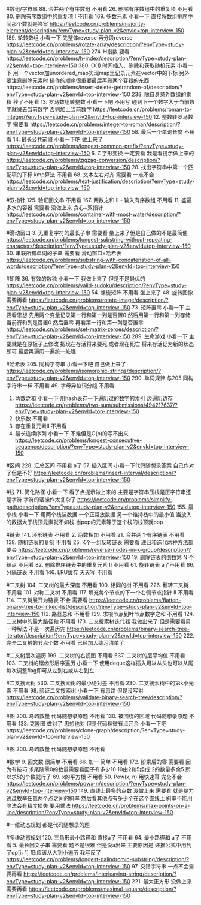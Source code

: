 #数组/字符串
88. 合并两个有序数组 不用看
26. 删除有序数组中的重复项 不用看
80. 删除有序数组中的重复项II 不用看
169. 多数元素 小看一下 直接将数组排序中间那个数就是答案  https://leetcode.cn/problems/majority-element/description/?envType=study-plan-v2&envId=top-interview-150
189. 轮转数组 小看一下 先整体reverse 再分段reverse  https://leetcode.cn/problems/rotate-array/description/?envType=study-plan-v2&envId=top-interview-150
274. H指数  要看 https://leetcode.cn/problems/h-index/description/?envType=study-plan-v2&envId=top-interview-150
380. O(1) 时间插入、删除和获取随机元素 小看一下 用一个vector加unordered_map实现map里记录元素在vector中的下标  另外要注意删除元素时  操作的顺序很重要最后再删两个容器的东西https://leetcode.cn/problems/insert-delete-getrandom-o1/description/?envType=study-plan-v2&envId=top-interview-150
238. 除自身意外数组的乘积 秒了不用看
13. 罗马数组转整数 小看一下吧 不用写 碰到下一个数字大于当前数字就减去当前数字 否则加上当前数字  https://leetcode.cn/problems/roman-to-integer/?envType=study-plan-v2&envId=top-interview-150
12. 整数转罗马数字 需要看 https://leetcode.cn/problems/integer-to-roman/description/?envType=study-plan-v2&envId=top-interview-150
58. 最后一个单词长度 不用看
14. 最长公共前缀 小看一下吧 做上来了 https://leetcode.cn/problems/longest-common-prefix/?envType=study-plan-v2&envId=top-interview-150
6. Z 字形变换 一定要看  我是看提示做上来的  https://leetcode.cn/problems/zigzag-conversion/description/?envType=study-plan-v2&envId=top-interview-150
28. 找出字符串中第一个匹配项的下标 kmp算法 不用看
68. 文本左右对齐  需要看 一点不会  https://leetcode.cn/problems/text-justification/description/?envType=study-plan-v2&envId=top-interview-150



#双指针
125. 验证回文串 不用看
167. 两数之和 II - 输入有序数组 不用看
11. 盛最多水的容器 需要看 没做上来 贪心+双指针 https://leetcode.cn/problems/container-with-most-water/description/?envType=study-plan-v2&envId=top-interview-150

#滑动窗口
3. 无重复字符的最长子串 需要看  坐上来了但是自己做的不是最简便  https://leetcode.cn/problems/longest-substring-without-repeating-characters/description/?envType=study-plan-v2&envId=top-interview-150
30. 串联所有单词的子串 需要看  滑动窗口+哈希表 https://leetcode.cn/problems/substring-with-concatenation-of-all-words/description/?envType=study-plan-v2&envId=top-interview-150



#矩阵
36. 有效的数独 小看一下 我做上来了 但是不是最优的 https://leetcode.cn/problems/valid-sudoku/description/?envType=study-plan-v2&envId=top-interview-150
54. 螺旋矩阵 不用看 坐上来了
48. 旋转图像 需要再看 https://leetcode.cn/problems/rotate-image/description/?envType=study-plan-v2&envId=top-interview-150
73. 矩阵置零 小看一下 主要看思想 先用两个变量记录第一行和第一列是否置0 然后用第一行和第一列存储当前行和列是否置0 然后置零 再看第一行和第一列是否置零 https://leetcode.cn/problems/set-matrix-zeroes/description/?envType=study-plan-v2&envId=top-interview-150
289. 生命游戏 小看一下 主要就是在原板子上修改 把现在存活将来要死 或者现在死亡 将来存活记为新的状态即可 最后再遍历一遍统一处理

#哈希表
205. 同构字符串 小看一下吧 自己做上来了 https://leetcode.cn/problems/isomorphic-strings/description/?envType=study-plan-v2&envId=top-interview-150
290. 单词规律 与205.同构字符串一样 不用看
49. 字母异位词分组 不用看
1. 两数之和 小看一下 用hash表存一下遍历过的数字的索引 边遍历边存  https://leetcode.cn/problems/two-sum/submissions/494217637/?envType=study-plan-v2&envId=top-interview-150
202. 快乐数 不用看
219. 存在重复元素II 不用看
128. 最长连续序列  小看一下 不难但是O(n)的写不出来 https://leetcode.cn/problems/longest-consecutive-sequence/description/?envType=study-plan-v2&envId=top-interview-150

#区间
228. 汇总区间 不用看 a了
57. 插入区间 小看一下代码随想录答案 自己作对了但是不好  https://leetcode.cn/problems/insert-interval/description/?envType=study-plan-v2&envId=top-interview-150

#栈
71. 简化路径 小看一下 看了点提示做上来的 主要是字符串压栈是压字符串还是字符 字符的话操作太复杂了  https://leetcode.cn/problems/simplify-path/description/?envType=study-plan-v2&envId=top-interview-150
155. 最小栈 小看一下 用两个栈装数据 一个正常放数据 另一个维持栈中的最小值 当放入的数据大于栈顶元素就不如栈 当pop的元素等于这个栈的栈顶就pop

#链表
141. 环形链表 不用看
2. 两数相加 不用看
21. 合并两个有序链表 不用看
138. 随机链表的复制 不用看
25. K个一组反转链表 需要看 递归和迭代两种方法都要会 https://leetcode.cn/problems/reverse-nodes-in-k-group/description/?envType=study-plan-v2&envId=top-interview-150
19. 删除链表的倒数第 N 个结点 不用看
82. 删除排序链表中的重复元素 II 不用看
61. 旋转链表 a了不用看
86. 分隔链表 不用看
146. LRU缓存 天天写 不用看


#二叉树
104. 二叉树的最大深度 不用看
100. 相同的树 不用看
226. 翻转二叉树 不用看
101. 对称二叉树 不用看
117. 填充每个节点的下一个右侧节点指针 II 不用看
114. 二叉树展开为链表 不会 需要看 https://leetcode.cn/problems/flatten-binary-tree-to-linked-list/description/?envType=study-plan-v2&envId=top-interview-150
112. 路径总和 不用看
129. 求根节点到叶节点数字之和 不用看
124. 二叉树中的最大路径和  不用看
173. 二叉搜索树迭代器   我做出来了 但是需要看另一种解法 不是一次遍历完 https://leetcode.cn/problems/binary-search-tree-iterator/description/?envType=study-plan-v2&envId=top-interview-150
222. 完全二叉树的节点个数 不用看 已经加入练习清单了

#二叉树层次遍历
199. 二叉树的右视图   不用看
637. 二叉树的层平均值 不用看
103. 二叉树的锯齿形层序遍历  小看一下  使用deque这样插入可以从头也可以从尾 每次调整flag即可从左到右或从右到左

#二叉搜索树
530. 二叉搜索树的最小绝对差 不用看
230. 二叉搜索树中的第k小元素 不用看
98. 验证二叉搜索树 小看一下 有思路 但是没写对 https://leetcode.cn/problems/validate-binary-search-tree/description/?envType=study-plan-v2&envId=top-interview-150

#图
200. 岛屿数量 代码随想录原题 不用看
130. 被围绕的区域 代码随想录原题  不用看
133. 克隆图 做对了 思想也对 但是代码稍微有点冗余  小看一下吧https://leetcode.cn/problems/clone-graph/description/?envType=study-plan-v2&envId=top-interview-150

 
#图
200. 岛屿数量  代码随想录原题 不用看

#数学
9. 回文数 很简单 不用看
66. 加一  简单 不用看
172. 阶乘后的零 需要看 因为有技巧 求尾随零0的数量需要看因子有多少10 10由2和5组成 2的数量多余5 所以求5的个数就行了
69. x的平方根 不用看
50. Pow(x, n) 用快速幂 完全不会 https://leetcode.cn/problems/powx-n/description/?envType=study-plan-v2&envId=top-interview-150
149. 直线上最多的点数 没做上来 需要看 就是暴力 通过枚举任意两个点之间的斜率 然后看其他点有多少个在这个直线上 斜率不能用除法会有精度损失 要用乘法 https://leetcode.cn/problems/max-points-on-a-line/description/?envType=study-plan-v2&envId=top-interview-150
 

#一维动态规划
都是代码随想录的题

#多维动态规划
120. 三角形最小路径和  直接a了 不用看
64. 最小路径和  a了 不用看
5. 最长回文子串 需要看 题不是很难 但是没a出来 主要原因是 递推公式中用到了dp[i+1] 那i应该从大到小遍历 我写反了  https://leetcode.cn/problems/longest-palindromic-substring/description/?envType=study-plan-v2&envId=top-interview-150
97. 交错字符串  一点不会需要再看  https://leetcode.cn/problems/interleaving-string/description/?envType=study-plan-v2&envId=top-interview-150
221. 最大正方形  没做上来 需要再看 https://leetcode.cn/problems/maximal-square/description/?envType=study-plan-v2&envId=top-interview-150
